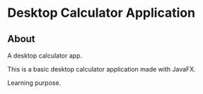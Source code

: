 # Desktop Calculator Application

## About

A desktop calculator app.

This is a basic desktop calculator application made with JavaFX.

Learning purpose.
